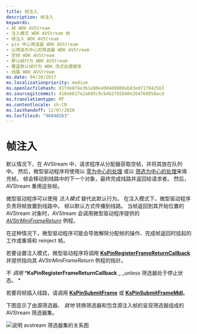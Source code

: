 ```yaml
---
title: 帧注入
description: 帧注入
keywords:
- 帧 WDK AVStream
- 注入模式 WDK AVStream 帧
- 帧注入 WDK AVStream
- pin 中心筛选器 WDK AVStream
- 以筛选为中心的筛选器 WDK AVStream
- 空帧 WDK AVStream
- 默认帧行为 WDK AVStream
- 覆盖默认帧行为 WDK 流式处理媒体
- 线路 WDK AVStream
ms.date: 04/20/2017
ms.localizationpriority: medium
ms.openlocfilehash: 01fde074e3b1e80e49d480800ab83ed717942563
ms.sourcegitcommit: 418e6617e2a695c9cb4b37b5b60e264760858acd
ms.translationtype: MT
ms.contentlocale: zh-CN
ms.lasthandoff: 12/07/2020
ms.locfileid: "96840263"
---
```

# <a name="frame-injection"></a>帧注入





默认情况下，在 AVStream 中，请求程序从分配器获取空帧，并将其放在队列中。 然后，微型驱动程序将使用以 [零为中心的处理](pin-centric-processing.md) 或以 [筛选为中心的处理](filter-centric-processing.md)来填充帧。 帧会移动到线路中的下一个对象，最终完成线路并返回给请求者。 然后，AVStream 重用这些帧。

微型驱动程序可以使用 *注入模式* 替代此默认行为。 在注入模式下，微型驱动程序负责将帧放置到线路中。 帧以默认方式传播到线路。 当帧返回到其开始位置的 AVStream 对象时，AVStream 会调用微型驱动程序提供的 [*AVStrMiniFrameReturn*](/windows-hardware/drivers/ddi/ks/nc-ks-pfnkspinframereturn) 例程。

在这种情况下，微型驱动程序可能会导致解除分配帧的操作、完成帧返回时挂起的工作或重填和 reinject 帧。

若要设置注入模式，微型驱动程序将调用 [**KsPinRegisterFrameReturnCallback**](/windows-hardware/drivers/ddi/ks/nf-ks-kspinregisterframereturncallback) 并提供指向其 *AVStrMiniFrameReturn* 例程的指针。

不 *调用*  ***KsPinRegisterFrameReturnCallback** _ _unless 筛选器处于停止状态。 *

若要将帧插入线路，请调用 [**KsPinSubmitFrame**](/windows-hardware/drivers/ddi/ks/nf-ks-kspinsubmitframe) 或 [**KsPinSubmitFrameMdl**](/windows-hardware/drivers/ddi/ks/nf-ks-kspinsubmitframemdl)。

下图显示了由源筛选器、 *就地* 转换筛选器和包含源注入帧的呈现筛选器组成的 AVStream 筛选器集。

![说明 avstream 筛选器集的关系图](images/inject1.png)

 

